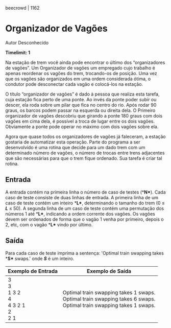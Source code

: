 beecrowd | 1162

# Organizador de Vagões

Autor Desconhecido

**Timelimit: 1**

Na estação de trem você ainda pode encontrar o último dos “organizadores de vagões”. Um Organizador de vagões um empregado cujo trabalho é apenas reordenar os vagões do trem, trocando-os de posição. Uma vez que os vagões são organizados em uma ordem considerada ótima, o condutor pode desconectar cada vagão e colocá-los na estação.

O título “organizador de vagões” é dado à pessoa que realiza esta tarefa, cuja estação fica perto de uma ponte. Ao invés da ponte poder subir ou descer, ela roda sobre um pilar que fica no centro do rio. Após rodar 90 graus, os barcos podem passar na esquerda ou direita dela. O Primeiro organizador de vagões descobriu que girando a ponte 180 graus com dois vagões em cima dela, é possível a troca de lugar entre os dois vagões. Obviamente a ponte pode operar no máximo com dois vagões sobre ela.

Agora que quase todos os organizadores de vagões já faleceram, a estação gostaria de automatizar esta operação. Parte do programa a ser desenvolvido é uma rotina que decide para um dado trem com um determinado número de vagões, o número de trocas entre trens adjacentes que são necessárias para que o trem fique ordenado. Sua tarefa é criar tal rotina.

## Entrada

A entrada contém na primeira linha o número de caso de testes (***N\***). Cada caso de teste consiste de duas linhas de entrada. A primeira linha de um caso de teste contém um inteiro ***L\***, determinando o tamanho do trem (0 ≤ ***L*** ≤ 50). A segunda linha de um caso de teste contém uma permutação dos números 1 até ***L\***, indicando a ordem corrente dos vagões. Os vagões devem ser ordenados de forma que o vagão 1 venha por primeiro, depois o 2, etc, com o vagão ***L\*** vindo por último.

## Saída

Para cada caso de teste imprima a sentença: 'Optimal train swapping takes ***S\*** swaps.' onde ***S*** é um inteiro.

| Exemplo de Entrada                                           | Exemplo de Saída                                             |
| ------------------------------------------------------------ | ------------------------------------------------------------ |
| 3 <br />3 <br />1 3 2<br />4 <br />4 3 2 1 <br />2 <br />2 1 | Optimal train swapping takes 1 swaps. <br />Optimal train swapping takes 6 swaps. <br />Optimal train swapping takes 1 swaps. |

